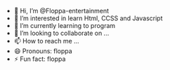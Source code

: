 - 👋 Hi, I’m @Floppa-entertainment
- 👀 I’m interested in learn Html, CCSS and Javascript
- 🌱 I’m currently learning to program
- 💞️ I’m looking to collaborate on ...
- 📫 How to reach me ...
- 😄 Pronouns: floppa
- ⚡ Fun fact: floppa

<!---
Floppa-entertainment/Floppa-entertainment is a ✨ special ✨ repository because its `README.md` (this file) appears on your GitHub profile.
You can click the Preview link to take a look at your changes.
--->
